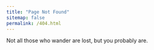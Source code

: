 ```yaml
---
title: "Page Not Found"
sitemap: false
permalink: /404.html
---
```


Not all those who wander are lost, but you probably are.
